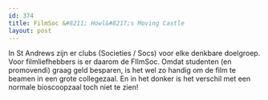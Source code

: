 ```yaml
---
id: 374
title: FilmSoc &#8211; Howl&#8217;s Moving Castle
layout: post
---
```

In St Andrews zijn er clubs (Societies / Socs) voor elke denkbare doelgroep. Voor filmliefhebbers is er daarom de FIlmSoc. Omdat studenten (en promovendi) graag geld besparen, is het wel zo handig om de film te beamen in een grote collegezaal. En in het donker is het verschil met een normale bioscoopzaal toch niet te zien!